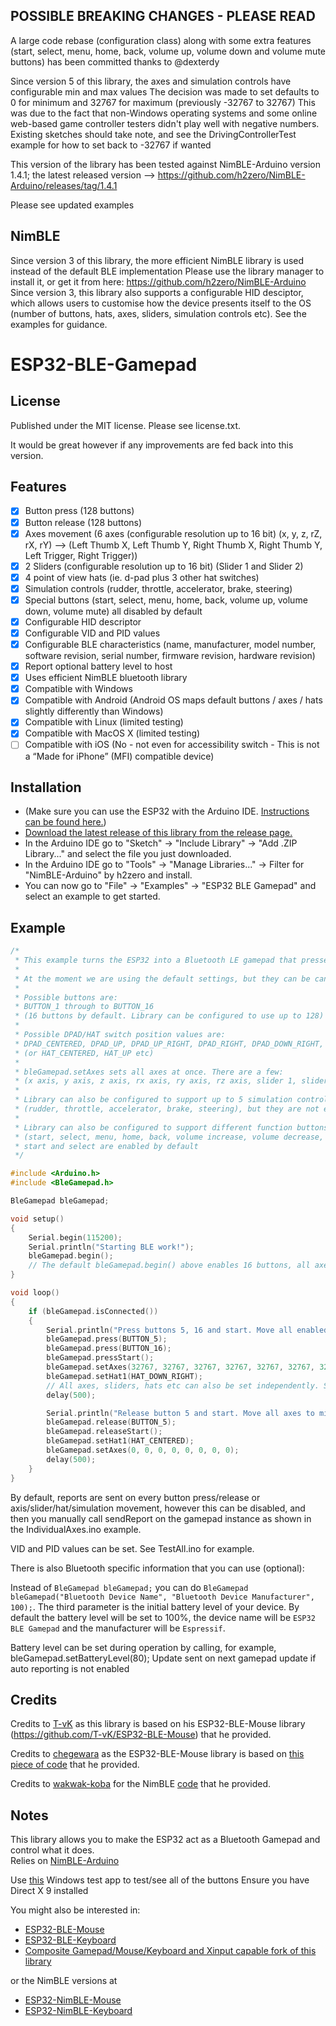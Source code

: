 ## POSSIBLE BREAKING CHANGES - PLEASE READ
A large code rebase (configuration class) along with some extra features (start, select, menu, home, back, volume up, volume down and volume mute buttons) has been committed thanks to @dexterdy

Since version 5 of this library, the axes and simulation controls have configurable min and max values
The decision was made to set defaults to 0 for minimum and 32767 for maximum (previously -32767 to 32767)
This was due to the fact that non-Windows operating systems and some online web-based game controller testers didn't play well with negative numbers. Existing sketches should take note, and see the DrivingControllerTest example for how to set back to -32767 if wanted

This version of the library has been tested against NimBLE-Arduino version 1.4.1; the latest released version --> https://github.com/h2zero/NimBLE-Arduino/releases/tag/1.4.1

Please see updated examples

## NimBLE
Since version 3 of this library, the more efficient NimBLE library is used instead of the default BLE implementation
Please use the library manager to install it, or get it from here: https://github.com/h2zero/NimBLE-Arduino
Since version 3, this library also supports a configurable HID desciptor, which allows users to customise how the device presents itself to the OS (number of buttons, hats, axes, sliders, simulation controls etc).
See the examples for guidance.

# ESP32-BLE-Gamepad

## License
Published under the MIT license. Please see license.txt.

It would be great however if any improvements are fed back into this version.

## Features

 - [x] Button press (128 buttons)
 - [x] Button release (128 buttons)
 - [x] Axes movement (6 axes (configurable resolution up to 16 bit) (x, y, z, rZ, rX, rY) --> (Left Thumb X, Left Thumb Y, Right Thumb X, Right Thumb Y, Left Trigger, Right Trigger))
 - [x] 2 Sliders (configurable resolution up to 16 bit) (Slider 1 and Slider 2)
 - [x] 4 point of view hats (ie. d-pad plus 3 other hat switches)
 - [x] Simulation controls (rudder, throttle, accelerator, brake, steering)
 - [x] Special buttons (start, select, menu, home, back, volume up, volume down, volume mute) all disabled by default
 - [x] Configurable HID descriptor
 - [x] Configurable VID and PID values
 - [x] Configurable BLE characteristics (name, manufacturer, model number, software revision, serial number, firmware revision, hardware revision)	
 - [x] Report optional battery level to host
 - [x] Uses efficient NimBLE bluetooth library
 - [x] Compatible with Windows
 - [x] Compatible with Android (Android OS maps default buttons / axes / hats slightly differently than Windows)
 - [x] Compatible with Linux (limited testing)
 - [x] Compatible with MacOS X (limited testing)
 - [ ] Compatible with iOS (No - not even for accessibility switch - This is not a “Made for iPhone” (MFI) compatible device)

## Installation
- (Make sure you can use the ESP32 with the Arduino IDE. [Instructions can be found here.](https://github.com/espressif/arduino-esp32#installation-instructions))
- [Download the latest release of this library from the release page.](https://github.com/lemmingDev/ESP32-BLE-Gamepad/releases)
- In the Arduino IDE go to "Sketch" -> "Include Library" -> "Add .ZIP Library..." and select the file you just downloaded.
- In the Arduino IDE go to "Tools" -> "Manage Libraries..." -> Filter for "NimBLE-Arduino" by h2zero and install.
- You can now go to "File" -> "Examples" -> "ESP32 BLE Gamepad" and select an example to get started.

## Example

``` C++
/*
 * This example turns the ESP32 into a Bluetooth LE gamepad that presses buttons and moves axis
 *
 * At the moment we are using the default settings, but they can be canged using a BleGamepadConfig instance as parameter for the begin function.
 *
 * Possible buttons are:
 * BUTTON_1 through to BUTTON_16
 * (16 buttons by default. Library can be configured to use up to 128)
 *
 * Possible DPAD/HAT switch position values are:
 * DPAD_CENTERED, DPAD_UP, DPAD_UP_RIGHT, DPAD_RIGHT, DPAD_DOWN_RIGHT, DPAD_DOWN, DPAD_DOWN_LEFT, DPAD_LEFT, DPAD_UP_LEFT
 * (or HAT_CENTERED, HAT_UP etc)
 *
 * bleGamepad.setAxes sets all axes at once. There are a few:
 * (x axis, y axis, z axis, rx axis, ry axis, rz axis, slider 1, slider 2)
 *
 * Library can also be configured to support up to 5 simulation controls
 * (rudder, throttle, accelerator, brake, steering), but they are not enabled by default.
 *
 * Library can also be configured to support different function buttons
 * (start, select, menu, home, back, volume increase, volume decrease, volume mute)
 * start and select are enabled by default
 */

#include <Arduino.h>
#include <BleGamepad.h>

BleGamepad bleGamepad;

void setup()
{
    Serial.begin(115200);
    Serial.println("Starting BLE work!");
    bleGamepad.begin();
    // The default bleGamepad.begin() above enables 16 buttons, all axes, one hat, and no simulation controls or special buttons
}

void loop()
{
    if (bleGamepad.isConnected())
    {
        Serial.println("Press buttons 5, 16 and start. Move all enabled axes to max. Set DPAD (hat 1) to down right.");
        bleGamepad.press(BUTTON_5);
        bleGamepad.press(BUTTON_16);
        bleGamepad.pressStart();
        bleGamepad.setAxes(32767, 32767, 32767, 32767, 32767, 32767, 32767, 32767);
        bleGamepad.setHat1(HAT_DOWN_RIGHT);
        // All axes, sliders, hats etc can also be set independently. See the IndividualAxes.ino example
        delay(500);

        Serial.println("Release button 5 and start. Move all axes to min. Set DPAD (hat 1) to centred.");
        bleGamepad.release(BUTTON_5);
        bleGamepad.releaseStart();
        bleGamepad.setHat1(HAT_CENTERED);
        bleGamepad.setAxes(0, 0, 0, 0, 0, 0, 0, 0);
        delay(500);
    }
}
```
By default, reports are sent on every button press/release or axis/slider/hat/simulation movement, however this can be disabled, and then you manually call sendReport on the gamepad instance as shown in the IndividualAxes.ino example.

VID and PID values can be set. See TestAll.ino for example.

There is also Bluetooth specific information that you can use (optional):

Instead of `BleGamepad bleGamepad;` you can do `BleGamepad bleGamepad("Bluetooth Device Name", "Bluetooth Device Manufacturer", 100);`.
The third parameter is the initial battery level of your device.
By default the battery level will be set to 100%, the device name will be `ESP32 BLE Gamepad` and the manufacturer will be `Espressif`.

Battery level can be set during operation by calling, for example, bleGamepad.setBatteryLevel(80);
Update sent on next gamepad update if auto reporting is not enabled


## Credits
Credits to [T-vK](https://github.com/T-vK) as this library is based on his ESP32-BLE-Mouse library (https://github.com/T-vK/ESP32-BLE-Mouse) that he provided.

Credits to [chegewara](https://github.com/chegewara) as the ESP32-BLE-Mouse library is based on [this piece of code](https://github.com/nkolban/esp32-snippets/issues/230#issuecomment-473135679) that he provided.

Credits to [wakwak-koba](https://github.com/wakwak-koba) for the NimBLE [code](https://github.com/wakwak-koba/ESP32-NimBLE-Gamepad) that he provided.

## Notes
This library allows you to make the ESP32 act as a Bluetooth Gamepad and control what it does.  
Relies on [NimBLE-Arduino](https://github.com/h2zero/NimBLE-Arduino)

Use [this](http://www.planetpointy.co.uk/joystick-test-application/) Windows test app to test/see all of the buttons
Ensure you have Direct X 9 installed

You might also be interested in:
- [ESP32-BLE-Mouse](https://github.com/T-vK/ESP32-BLE-Mouse)
- [ESP32-BLE-Keyboard](https://github.com/T-vK/ESP32-BLE-Keyboard)
- [Composite Gamepad/Mouse/Keyboard and Xinput capable fork of this library](https://github.com/Mystfit/ESP32-BLE-CompositeHID)

or the NimBLE versions at

- [ESP32-NimBLE-Mouse](https://github.com/wakwak-koba/ESP32-NimBLE-Mouse)
- [ESP32-NimBLE-Keyboard](https://github.com/wakwak-koba/ESP32-NimBLE-Keyboard)
